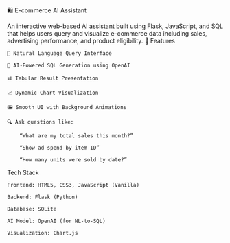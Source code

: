 🛍️ E-commerce AI Assistant

An interactive web-based AI assistant built using Flask, JavaScript, and SQL that helps users query and visualize e-commerce data including sales, advertising performance, and product eligibility.
🚀 Features

    💬 Natural Language Query Interface

    🧠 AI-Powered SQL Generation using OpenAI

    📊 Tabular Result Presentation

    📈 Dynamic Chart Visualization

    🖼️ Smooth UI with Background Animations

    🔍 Ask questions like:

        “What are my total sales this month?”

        “Show ad spend by item ID”

        “How many units were sold by date?”

Tech Stack

    Frontend: HTML5, CSS3, JavaScript (Vanilla)

    Backend: Flask (Python)

    Database: SQLite

    AI Model: OpenAI (for NL-to-SQL)

    Visualization: Chart.js
